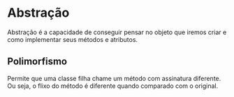 # Abstração

Abstração é a capacidade de conseguir pensar no objeto que iremos criar e como implementar seus métodos e atributos.

## Polimorfismo

Permite que uma classe filha chame um método com assinatura diferente. Ou seja, o flixo do método é diferente quando comparado com o original.
